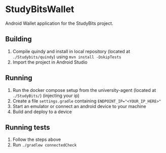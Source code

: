 # StudyBitsWallet

Android Wallet application for the StudyBits project.

## Building

1. Compile quindy and install in local repository (located at `./Studybits/quindy`) using `mvn install -DskipTests`
2. Import the project in Android Studio


## Running
1. Run the docker compose setup from the university-agent (located at `./StudyBits/`) (injecting your ip)
2. Create a file `settings.gradle` containing `ENDPOINT_IP="<YOUR_IP_HERE>"`
3. Start an emulator or connect an android device to your machine
4. Build and deploy to a device

## Running tests
1. Follow the steps above
2. Run `./gradlew connectedCheck`
